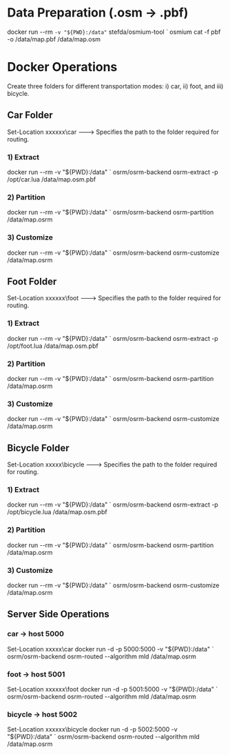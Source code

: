 # Data Preparation (.osm -> .pbf)
docker run --rm `
    -v "${PWD}:/data" `
    stefda/osmium-tool `
    osmium cat -f pbf -o /data/map.pbf /data/map.osm

# Docker Operations
Create three folders for different transportation modes: i) car, ii) foot, and iii) bicycle.

## Car Folder
Set-Location xxxxxx\car ---> Specifies the path to the folder required for routing.

### 1) Extract
docker run --rm -v "${PWD}:/data" `
  osrm/osrm-backend osrm-extract -p /opt/car.lua /data/map.osm.pbf

### 2) Partition
docker run --rm -v "${PWD}:/data" `
  osrm/osrm-backend osrm-partition /data/map.osrm

### 3) Customize
docker run --rm -v "${PWD}:/data" `
  osrm/osrm-backend osrm-customize /data/map.osrm

## Foot Folder
Set-Location xxxxxx\foot ---> Specifies the path to the folder required for routing.

### 1) Extract
docker run --rm -v "${PWD}:/data" `
  osrm/osrm-backend osrm-extract -p /opt/foot.lua /data/map.osm.pbf

### 2) Partition
docker run --rm -v "${PWD}:/data" `
  osrm/osrm-backend osrm-partition /data/map.osrm

### 3) Customize
docker run --rm -v "${PWD}:/data" `
  osrm/osrm-backend osrm-customize /data/map.osrm

## Bicycle Folder
Set-Location xxxxx\bicycle ---> Specifies the path to the folder required for routing.

### 1) Extract
docker run --rm -v "${PWD}:/data" `
  osrm/osrm-backend osrm-extract -p /opt/bicycle.lua /data/map.osm.pbf

### 2) Partition
docker run --rm -v "${PWD}:/data" `
  osrm/osrm-backend osrm-partition /data/map.osrm

### 3) Customize
docker run --rm -v "${PWD}:/data" `
  osrm/osrm-backend osrm-customize /data/map.osrm

## Server Side Operations

### car → host 5000
Set-Location xxxxx\car
docker run -d -p 5000:5000 -v "${PWD}:/data" `
  osrm/osrm-backend osrm-routed --algorithm mld /data/map.osrm

### foot → host 5001
Set-Location xxxxxx\foot
docker run -d -p 5001:5000 -v "${PWD}:/data" `
  osrm/osrm-backend osrm-routed --algorithm mld /data/map.osrm

### bicycle → host 5002
Set-Location xxxxxx\bicycle
docker run -d -p 5002:5000 -v "${PWD}:/data" `
  osrm/osrm-backend osrm-routed --algorithm mld /data/map.osrm